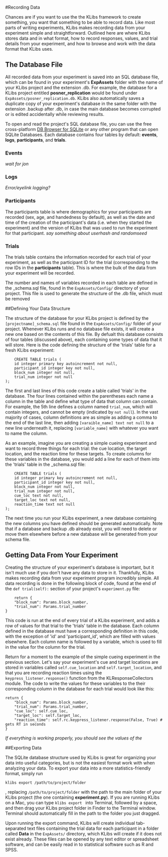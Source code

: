 #Recording Data

Chances are if you want to use the the KLibs framework to create something, you want that something to be able to record data. Like most parts of writing experiments, KLibs makes recording data from your experiment simple and straightforward. Outlined here are where KLibs stores data and in what format, how to  record responses, values, and trial details from your experiment, and how to browse and work with the data format that KLibs uses.

## The Database File

All recorded data from your experiment is saved into an SQL database file, which can be found in your experiment's __ExpAssets__ folder with the name of your KLibs project and the extension .db. For example, the database for a KLibs project entitled __posner_replication__ would be found under `ExpAssets/posner_replication.db`. KLibs also automatically saves a duplicate copy of your experiment's database in the same folder with the extension .backup after .db, in case the main database becomes corrupted or is edited accidentally while reviewing results.

To open and read the project's SQL database file, you can use the free cross-platform [DB Browser for SQLite](http://sqlitebrowser.org/) or any other program that can open SQLite Databases. Each database contains four tables by default: **events**, **logs**, **participants**, and **trials**.

### Events

_wait for jon_

### Logs

_Error/eyelink logging?_

### Participants

The participants table is where demographics for your participants are recorded (sex, age, and handedness by default), as well as the date and time of the creation of the participant's data (i.e. when they started the experiment) and the version of KLibs that was used to run the experiment for that participant. _say something about userhash and randomseed_ 

### Trials

The trials table contains the information recorded for each trial of your experiment, as well as the participant ID for the trial (corresponding to the row IDs in the **participants** table). This is where the bulk of the data from your experiment will be recorded. 

  
The number and names of variables recorded in each table are defined in the \_schema.sql file, found in the `ExpAssets/Config/` directory of your project. This file is used to generate the structure of the .db file, which must be removed 

##Defining Your Data Structure

The structure of the database for your KLibs project is defined by the `[projectname]_schema.sql` file found in the `ExpAssets/Config/` folder of your project. Whenever KLibs runs and no database file exists, it will create a new one based on the contents of this file. By defualt this database consists of four tables (discussed above), each containing some types of data that it will store. Here is the code defining the structure of the 'trials' table for a fresh KLibs experiment:

		CREATE TABLE trials (
		id integer primary key autoincrement not null,
		participant_id integer key not null,
		block_num integer not null,
		trial_num integer not null
	);

The first and last lines of this code create a table called 'trials' in the database. The four lines contained within the parentheses each name a column in the table and define what type of data that column can contain. For example, the 5th line defines a column named `trial_num`, which will contain integers, and cannot be empty (indicated by `not null`). In the vast majority of cases, column definitions are as simple as adding a comma to the end of the last line, then adding `[varaible_name] text not null` to a new line underneath it, replacing `[variable_name]` with whatever you want to name the column.

As an example, imagine you are creating a simple cueing experiment and want to record three things for each trial: the cue location, the target location, and the reaction time for these targets. To create columns for these variables in the database, you would add a line for each of them into the 'trials' table in the \_schema.sql file:
	
		CREATE TABLE trials (
		id integer primary key autoincrement not null,
		participant_id integer key not null,
		block_num integer not null,
		trial_num integer not null,
		cue_loc text not null,
		target_loc text not null,
		reaction_time text not null
	);
	
The next time you run your KLibs experiment, a new database containing the new columns you have defined should be generated automatically. Note that if a database and backup .db already exist, you will need to delete or move them elsewhere before a new database will be generated from your schema file.

## Getting Data From Your Experiment

Creating the structure of your experiment's database is important, but it isn't much use if you don't have any data to store in it. Thankfully, KLibs makes recording data from your experiment program incredibly simple. All data recording is done in the following block of code, found at the end of the `def trial(self):` section of your project's `experiment.py` file:
	
		return {
		"block_num": Params.block_number,
		"trial_num": Params.trial_number
	}

This code is run at the end of every trial of a KLibs experiment, and adds a row of values for that trial to the 'trials' table in the database. Each column defined in the database must have a corresponding definition in this code, with the exception of 'id' and 'participant_id', which are filled with values elsewhere. Each column name is followed by a variable, which is used to fill in the value for the column for the trial.

Return for a moment to the example of the simple cueing experiment in the previous section. Let's say your experiment's cue and target locations are stored in variables called `self.cue_location` and `self.target_location`, and that you are recording reaction times using the `keypress_listener.response()` function from the KLResponseCollectors module. The code to write the values for these variables to the their corresponding column in the database for each trial would look like this:

	return {
		"block_num": Params.block_number,
		"trial_num": Params.trial_number,
		"cue_loc": self.cue_loc,
		"target_loc": self.target_loc,
		"reaction_time": self.rc.keypress_listener.response(False, True) # gets RT in seconds
	}

_If everything is working properly, you should see the values of the_

##Exporting Data

The SQLite database structure used by KLibs is great for organizing your data into useful categories, but is not the easiest format work with when analyzing your data. To export your data into a more statistics-friendly format, simply run
	
	klibs export /path/to/project/folder
	
, replacing `/path/to/project/folder` with the path to the main folder of your KLibs project (the one containing **experiment.py**). If you are running KLibs on a Mac, you can type `klibs export ` into Terminal, followed by a space, and then drag your KLibs project folder in Finder to the Terminal window. Terminal should automatically fill in the path to the folder you just dragged.

Upon running the export command, KLibs will create individual tab-separated text files containing the trial data for each participant in a folder called **Data** in the `ExpAssets/` directory, which KLibs will create if it does not exist already. These files can be opened by any text editor or spreadsheet software, and can be easily read in to statistical software such as R and SPSS.
